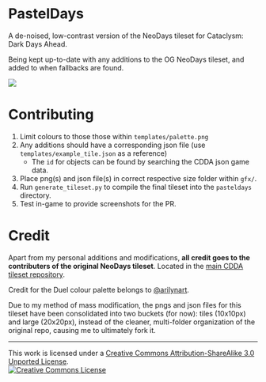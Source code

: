 # PastelDays
A de-noised, low-contrast version of the NeoDays tileset for Cataclysm: Dark Days Ahead.

Being kept up-to-date with any additions to the OG NeoDays tileset, and added to when fallbacks are found.

![](https://i.imgur.com/sAKg8rd.png?raw=true)

# Contributing 
1. Limit colours to those those within `templates/palette.png`
2. Any additions should have a corresponding json file (use `templates/example_tile.json` as a reference)
    - The `id` for objects can be found by searching the CDDA json game data.  
3. Place png(s) and json file(s) in correct respective size folder within `gfx/`.
4. Run `generate_tileset.py` to compile the final tileset into the `pasteldays` directory.
5. Test in-game to provide screenshots for the PR.

# Credit
Apart from my personal additions and modifications, **all credit goes to the contributers of the original NeoDays tileset**. Located in the [main CDDA tileset repository](https://github.com/I-am-Erk/CDDA-Tilesets).

Credit for the Duel colour palette belongs to [@arilynart](https://lospec.com/arilynart).

Due to my method of mass modification, the pngs and json files for this tileset have been consolidated into two buckets (for now): tiles (10x10px) and large (20x20px), instead of the cleaner, multi-folder organization of the original repo, causing me to ultimately fork it.

---

This work is licensed under a <a rel="license" href="http://creativecommons.org/licenses/by-sa/3.0/">Creative Commons Attribution-ShareAlike 3.0 Unported License</a>.<br /><a rel="license" href="http://creativecommons.org/licenses/by-sa/3.0/"><img alt="Creative Commons License" style="border-width:0" src="https://i.creativecommons.org/l/by-sa/3.0/88x31.png" /></a>